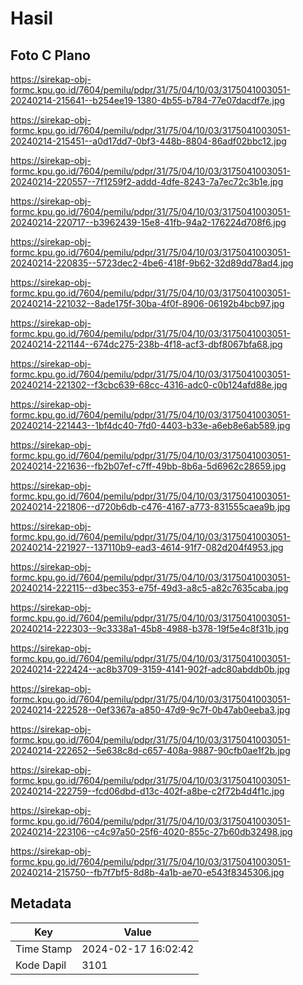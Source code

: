 # Hasil

## Foto C Plano

https://sirekap-obj-formc.kpu.go.id/7604/pemilu/pdpr/31/75/04/10/03/3175041003051-20240214-215641--b254ee19-1380-4b55-b784-77e07dacdf7e.jpg

https://sirekap-obj-formc.kpu.go.id/7604/pemilu/pdpr/31/75/04/10/03/3175041003051-20240214-215451--a0d17dd7-0bf3-448b-8804-86adf02bbc12.jpg

https://sirekap-obj-formc.kpu.go.id/7604/pemilu/pdpr/31/75/04/10/03/3175041003051-20240214-220557--7f1259f2-addd-4dfe-8243-7a7ec72c3b1e.jpg

https://sirekap-obj-formc.kpu.go.id/7604/pemilu/pdpr/31/75/04/10/03/3175041003051-20240214-220717--b3962439-15e8-41fb-94a2-176224d708f6.jpg

https://sirekap-obj-formc.kpu.go.id/7604/pemilu/pdpr/31/75/04/10/03/3175041003051-20240214-220835--5723dec2-4be6-418f-9b62-32d89dd78ad4.jpg

https://sirekap-obj-formc.kpu.go.id/7604/pemilu/pdpr/31/75/04/10/03/3175041003051-20240214-221032--8ade175f-30ba-4f0f-8906-06192b4bcb97.jpg

https://sirekap-obj-formc.kpu.go.id/7604/pemilu/pdpr/31/75/04/10/03/3175041003051-20240214-221144--674dc275-238b-4f18-acf3-dbf8067bfa68.jpg

https://sirekap-obj-formc.kpu.go.id/7604/pemilu/pdpr/31/75/04/10/03/3175041003051-20240214-221302--f3cbc639-68cc-4316-adc0-c0b124afd88e.jpg

https://sirekap-obj-formc.kpu.go.id/7604/pemilu/pdpr/31/75/04/10/03/3175041003051-20240214-221443--1bf4dc40-7fd0-4403-b33e-a6eb8e6ab589.jpg

https://sirekap-obj-formc.kpu.go.id/7604/pemilu/pdpr/31/75/04/10/03/3175041003051-20240214-221636--fb2b07ef-c7ff-49bb-8b6a-5d6962c28659.jpg

https://sirekap-obj-formc.kpu.go.id/7604/pemilu/pdpr/31/75/04/10/03/3175041003051-20240214-221806--d720b6db-c476-4167-a773-831555caea9b.jpg

https://sirekap-obj-formc.kpu.go.id/7604/pemilu/pdpr/31/75/04/10/03/3175041003051-20240214-221927--137110b9-ead3-4614-91f7-082d204f4953.jpg

https://sirekap-obj-formc.kpu.go.id/7604/pemilu/pdpr/31/75/04/10/03/3175041003051-20240214-222115--d3bec353-e75f-49d3-a8c5-a82c7635caba.jpg

https://sirekap-obj-formc.kpu.go.id/7604/pemilu/pdpr/31/75/04/10/03/3175041003051-20240214-222303--9c3338a1-45b8-4988-b378-19f5e4c8f31b.jpg

https://sirekap-obj-formc.kpu.go.id/7604/pemilu/pdpr/31/75/04/10/03/3175041003051-20240214-222424--ac8b3709-3159-4141-902f-adc80abddb0b.jpg

https://sirekap-obj-formc.kpu.go.id/7604/pemilu/pdpr/31/75/04/10/03/3175041003051-20240214-222528--0ef3367a-a850-47d9-9c7f-0b47ab0eeba3.jpg

https://sirekap-obj-formc.kpu.go.id/7604/pemilu/pdpr/31/75/04/10/03/3175041003051-20240214-222652--5e638c8d-c657-408a-9887-90cfb0ae1f2b.jpg

https://sirekap-obj-formc.kpu.go.id/7604/pemilu/pdpr/31/75/04/10/03/3175041003051-20240214-222759--fcd06dbd-d13c-402f-a8be-c2f72b4d4f1c.jpg

https://sirekap-obj-formc.kpu.go.id/7604/pemilu/pdpr/31/75/04/10/03/3175041003051-20240214-223106--c4c97a50-25f6-4020-855c-27b60db32498.jpg

https://sirekap-obj-formc.kpu.go.id/7604/pemilu/pdpr/31/75/04/10/03/3175041003051-20240214-215750--fb7f7bf5-8d8b-4a1b-ae70-e543f8345306.jpg


## Metadata

| Key        | Value               |
| ---------- | ------------------- |
| Time Stamp | 2024-02-17 16:02:42 |
| Kode Dapil | 3101                |



